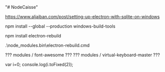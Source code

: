 "# NodeCaisse" 

https://www.aljaiban.com/post/setting-up-electron-with-sqlite-on-windows

npm install --global --production windows-build-tools

npm install electron-rebuild

.\node_modules\.bin\electron-rebuild.cmd



??? modules / font-awesome ???
??? modules / virtual-keyboard-master ???



var i=0;
console.log(i.toFixed(2));
